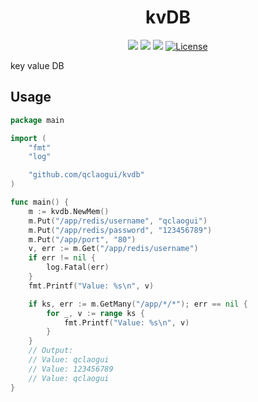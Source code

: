 <div align="center">
  <h1>kvDB</h1>
</div>
<p align="center">
<a href="https://travis-ci.org/qclaogui/kvdb"><img src="https://travis-ci.org/qclaogui/kvdb.svg?branch=master"></a>
<a href="https://goreportcard.com/report/github.com/qclaogui/kvdb"><img src="https://goreportcard.com/badge/github.com/qclaogui/kvdb?v=1" /></a>
<a href="https://godoc.org/github.com/qclaogui/kvdb"><img src="https://godoc.org/github.com/qclaogui/kvdb?status.svg"></a>
<a href="https://github.com/qclaogui/kvdb/blob/master/LICENSE"><img src="https://img.shields.io/github/license/qclaogui/kvdb.svg" alt="License"></a>
</p>
key value DB


## Usage

```go
package main

import (
	"fmt"
	"log"

	"github.com/qclaogui/kvdb"
)

func main() {
	m := kvdb.NewMem()
	m.Put("/app/redis/username", "qclaogui")
	m.Put("/app/redis/password", "123456789")
	m.Put("/app/port", "80")
	v, err := m.Get("/app/redis/username")
	if err != nil {
		log.Fatal(err)
	}
	fmt.Printf("Value: %s\n", v)

	if ks, err := m.GetMany("/app/*/*"); err == nil {
		for _, v := range ks {
			fmt.Printf("Value: %s\n", v)
		}
	}
	// Output:
	// Value: qclaogui
	// Value: 123456789
	// Value: qclaogui
}
```
